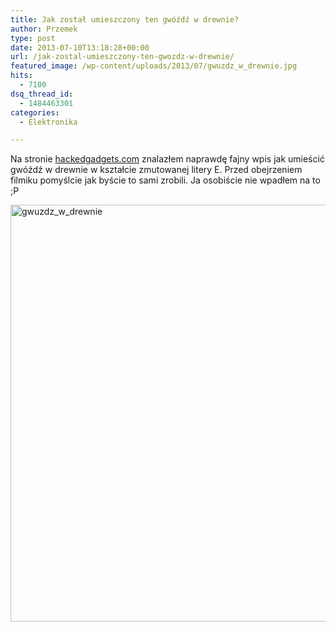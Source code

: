 ```yaml
---
title: Jak został umieszczony ten gwóźdź w drewnie?
author: Przemek
type: post
date: 2013-07-10T13:18:28+00:00
url: /jak-zostal-umieszczony-ten-gwozdz-w-drewnie/
featured_image: /wp-content/uploads/2013/07/gwuzdz_w_drewnie.jpg
hits:
  - 7100
dsq_thread_id:
  - 1484463301
categories:
  - Elektronika

---
```

Na stronie [hackedgadgets.com][1] znalazłem naprawdę fajny wpis jak umieścić gwóźdź w drewnie w kształcie zmutowanej litery E. Przed obejrzeniem filmiku pomyślcie jak byście to sami zrobili. Ja osobiście nie wpadłem na to ;P

[<img class="aligncenter size-full wp-image-4136" alt="gwuzdz_w_drewnie" src="http://techfreak.pl/wp-content/uploads/2013/07/gwuzdz_w_drewnie.jpg" width="1178" height="667" />][2]

<!--more-->



&nbsp;

&nbsp;

 [1]: http://hackedgadgets.com/
 [2]: http://techfreak.pl/wp-content/uploads/2013/07/gwuzdz_w_drewnie.jpg